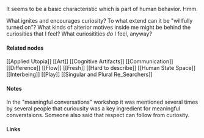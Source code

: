 ---
---

It seems to be a basic characteristic which is part of human behavior. Hmm. 

What ignites and encourages curiosity? 
To what extend can it be "willfully turned on"?
What kinds of alterior motives inside me might be behind the curiosities that I feel? 
What curiositities *do* I feel, anyway?

#### Related nodes

[[Applied Utopia]]
[[Art]]
[[Cognitive Artifacts]]
[[Communication]]
[[Difference]]
[[Flow]]
[[Fresh]]
[[Hard to describe]]
[[Human State Space]]
[[Interbeing]]
[[Play]]
[[Singular and Plural Re_Searchers]]


#### Notes

In the "meaningful conversations" workshop it was mentioned several times by several people that curiousity was a key ingredient for meaningful converstaions. Someone also said that respect can follow from curiosity. 

#### Links
